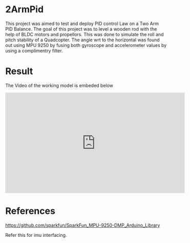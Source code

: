 # 2ArmPid
This project was aimed to test and deploy PID control Law on a Two Arm PID Balance. The goal of this project was to level a wooden rod with the help of BLDC motors and propellors.
This was done to simulate the roll and pitch stability of a Quadcopter.
The angle wrt to the horizontal was found out using MPU 9250 by fusing both gyroscope and accelerometer values by using a complimentry filter.

# Result
The Video of the working model is embeded below
<iframe width="560" height="315" src="https://www.youtube.com/embed/0rf5-bUTrOY" frameborder="0" allow="accelerometer; autoplay; encrypted-media; gyroscope; picture-in-picture" allowfullscreen></iframe>

# References 
https://github.com/sparkfun/SparkFun_MPU-9250-DMP_Arduino_Library

Refer this for imu interfacing.
